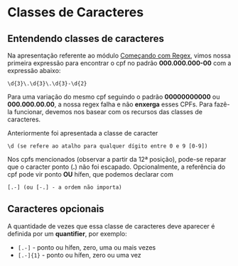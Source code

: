 # Classes de Caracteres

## Entendendo classes de caracteres

Na apresentação referente ao módulo [Começando com Regex](https://github.com/ffelicio/alura/blob/master/carreira-desenvolvedor-javascript/curso-expressoes-regulares-capturando-textos-de-forma-magica/1-comecando-com-regex.md), vimos nossa primeira expressão para encontrar o cpf no padrão **000.000.000-00** com a expressão abaixo:

```
\d{3}\.\d{3}\.\d{3}-\d{2}
```

Para uma variação do mesmo cpf seguindo o padrão **00000000000** ou **000.000.00.00**, a nossa regex falha e não **enxerga** esses CPFs. Para fazê-la funcionar, devemos nos basear com os recursos das classes de caracteres.

Anteriormente foi apresentada a classe de caracter

```
\d (se refere ao atalho para qualquer dígito entre 0 e 9 [0-9])
```

Nos cpfs mencionados (observar a partir da 12ª posição), pode-se reparar que o caracter ponto (**.**) não foi escapado. Opcionalmente, a referência do cpf pode vir ponto **OU** hífen, que podemos declarar com

```
[.-] (ou [-.] - a ordem não importa)
```

## Caracteres opcionais

A quantidade de vezes que essa classe de caracteres deve aparecer é definida por um **quantifier**, por exemplo:

- `[.-]` - ponto ou hífen, zero, uma ou mais vezes
- `[.-]{1}` - ponto ou hífen, zero ou uma vez